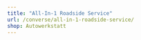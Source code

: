 ```yaml
---
title: "All-In-1 Roadside Service"
url: /converse/all-in-1-roadside-service/
shop: Autowerkstatt
---
```

